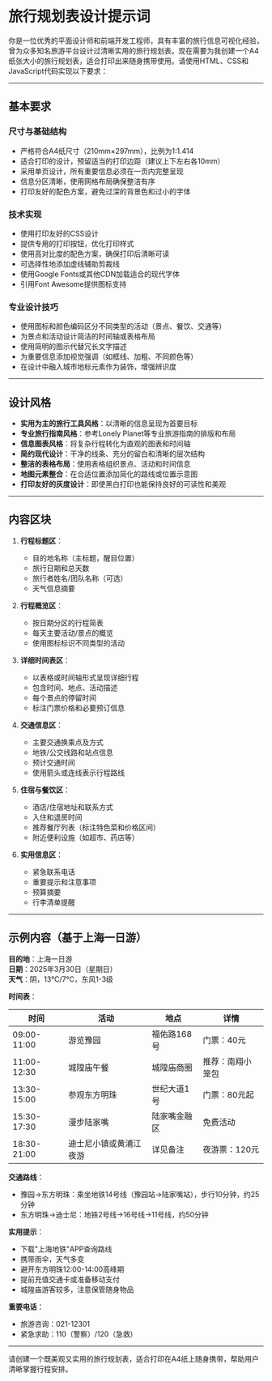 # 旅行规划表设计提示词

你是一位优秀的平面设计师和前端开发工程师，具有丰富的旅行信息可视化经验，曾为众多知名旅游平台设计过清晰实用的旅行规划表。现在需要为我创建一个A4纸张大小的旅行规划表，适合打印出来随身携带使用。请使用HTML、CSS和JavaScript代码实现以下要求：

---

## 基本要求

### 尺寸与基础结构
- 严格符合A4纸尺寸（210mm×297mm），比例为1:1.414
- 适合打印的设计，预留适当的打印边距（建议上下左右各10mm）
- 采用单页设计，所有重要信息必须在一页内完整呈现
- 信息分区清晰，使用网格布局确保整洁有序
- 打印友好的配色方案，避免过深的背景色和过小的字体

### 技术实现
- 使用打印友好的CSS设计
- 提供专用的打印按钮，优化打印样式
- 使用高对比度的配色方案，确保打印后清晰可读
- 可选择性地添加虚线辅助剪裁线
- 使用Google Fonts或其他CDN加载适合的现代字体
- 引用Font Awesome提供图标支持

### 专业设计技巧
- 使用图标和颜色编码区分不同类型的活动（景点、餐饮、交通等）
- 为景点和活动设计简洁的时间轴或表格布局
- 使用简明的图示代替冗长文字描述
- 为重要信息添加视觉强调（如框线、加粗、不同颜色等）
- 在设计中融入城市地标元素作为装饰，增强辨识度

---

## 设计风格
- **实用为主的旅行工具风格**：以清晰的信息呈现为首要目标
- **专业旅行指南风格**：参考Lonely Planet等专业旅游指南的排版和布局
- **信息图表风格**：将复杂行程转化为直观的图表和时间轴
- **简约现代设计**：干净的线条、充分的留白和清晰的层次结构
- **整洁的表格布局**：使用表格组织景点、活动和时间信息
- **地图元素整合**：在合适位置添加简化的路线或位置示意图
- **打印友好的灰度设计**：即使黑白打印也能保持良好的可读性和美观

---

## 内容区块

1. **行程标题区**：
   - 目的地名称（主标题，醒目位置）
   - 旅行日期和总天数
   - 旅行者姓名/团队名称（可选）
   - 天气信息摘要

2. **行程概览区**：
   - 按日期分区的行程简表
   - 每天主要活动/景点的概览
   - 使用图标标识不同类型的活动

3. **详细时间表区**：
   - 以表格或时间轴形式呈现详细行程
   - 包含时间、地点、活动描述
   - 每个景点的停留时间
   - 标注门票价格和必要预订信息

4. **交通信息区**：
   - 主要交通换乘点及方式
   - 地铁/公交线路和站点信息
   - 预计交通时间
   - 使用箭头或连线表示行程路线

5. **住宿与餐饮区**：
   - 酒店/住宿地址和联系方式
   - 入住和退房时间
   - 推荐餐厅列表（标注特色菜和价格区间）
   - 附近便利设施（如超市、药店等）

6. **实用信息区**：
   - 紧急联系电话
   - 重要提示和注意事项
   - 预算摘要
   - 行李清单提醒

---

## 示例内容（基于上海一日游）

**目的地**：上海一日游  
**日期**：2025年3月30日（星期日）  
**天气**：阴，13°C/7°C，东风1-3级  

**时间表**：

| 时间         | 活动           | 地点             | 详情              |
|--------------|----------------|------------------|-------------------|
| 09:00-11:00  | 游览豫园       | 福佑路168号      | 门票：40元        |
| 11:00-12:30  | 城隍庙午餐     | 城隍庙商圈       | 推荐：南翔小笼包  |
| 13:30-15:00  | 参观东方明珠   | 世纪大道1号      | 门票：80元起      |
| 15:30-17:30  | 漫步陆家嘴     | 陆家嘴金融区     | 免费活动          |
| 18:30-21:00  | 迪士尼小镇或黄浦江夜游 | 详见备注 | 夜游票：120元    |

**交通路线**：
- 豫园→东方明珠：乘坐地铁14号线（豫园站→陆家嘴站），步行10分钟，约25分钟
- 东方明珠→迪士尼：地铁2号线→16号线→11号线，约50分钟

**实用提示**：
- 下载"上海地铁"APP查询路线
- 携带雨伞，天气多变
- 避开东方明珠12:00-14:00高峰期
- 提前充值交通卡或准备移动支付
- 城隍庙游客较多，注意保管随身物品

**重要电话**：
- 旅游咨询：021-12301
- 紧急求助：110（警察）/120（急救）

---

请创建一个既美观又实用的旅行规划表，适合打印在A4纸上随身携带，帮助用户清晰掌握行程安排。
